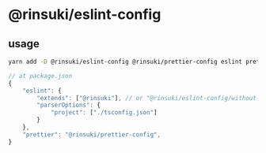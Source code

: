 # @rinsuki/eslint-config

## usage

```sh
yarn add -D @rinsuki/eslint-config @rinsuki/prettier-config eslint prettier
```

```js
// at package.json
{
    "eslint": {
        "extends": ["@rinsuki"], // or "@rinsuki/eslint-config/without-ts"
        "parserOptions": {
            "project": ["./tsconfig.json"]
        }
    },
    "prettier": "@rinsuki/prettier-config",
}
```
